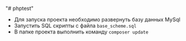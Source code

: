 "# phptest" 

* Для запуска проекта необходимо развернуть базу данных MySql
* Запустить SQL скрипты с файла ```base_scheme.sql```
* В папке проекта выполнить команду ```composer update```